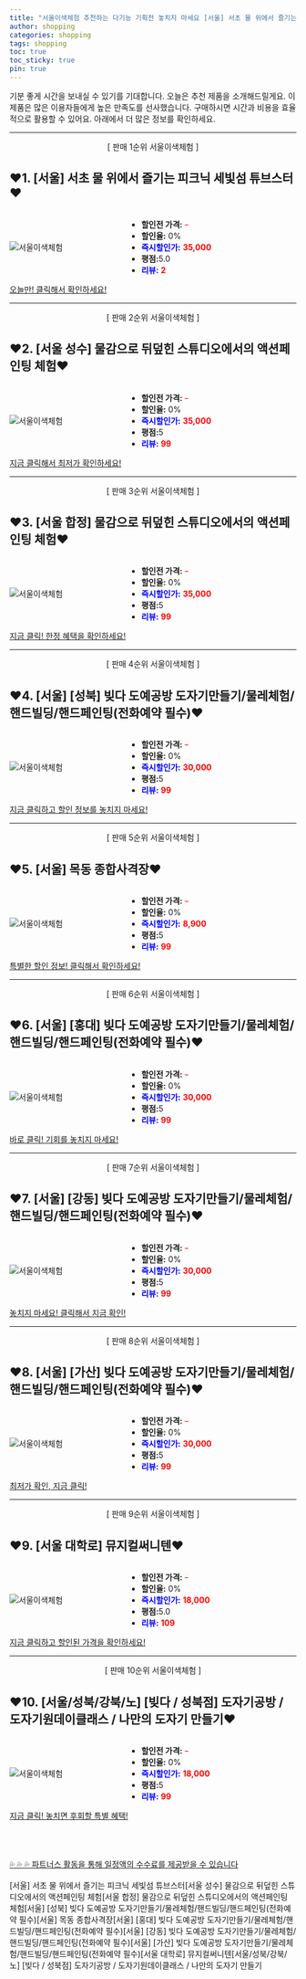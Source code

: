 ```yaml
---
title: "서울이색체험 추천하는 다기능 기획전 놓치지 마세요 [서울] 서초 물 위에서 즐기는"
author: shopping
categories: shopping
tags: shopping
toc: true
toc_sticky: true
pin: true
---
```

기분 좋게 시간을 보내실 수 있기를 기대합니다. 오늘은 추천 제품을 소개해드릴게요. 이 제품은 많은 이용자들에게 높은 만족도를 선사했습니다. 구매하시면 시간과 비용을 효율적으로 활용할 수 있어요. 아래에서 더 많은 정보를 확인하세요.

---
<p class="toplist" style="margin: 0 auto; display: block; width: fit-content;">[ 판매 1순위 서울이색체험 ]</p>

<h2><strong>❤️1. [서울] 서초 물 위에서 즐기는 피크닉 세빛섬 튜브스터❤️</strong></h2>

<div style="display: flex; align-items: center;">
    <div style="flex: 0.4;">
        <img src="https://thumbnail6.coupangcdn.com/thumbnails/remote/230x230ex/image/travel_reactor/travelSeller/common/A00351315/f45f1e70-c0d5-45d3-8ae0-91808d10f103.jpg" alt="서울이색체험" style="max-width: 100%;">
    </div>
    <div style="flex: 0.6; margin-left: 10px;">
        <ul>
            <li><strong>할인전 가격:</strong> <del style="color: red;">-</del></li>
            <li><strong>할인율:</strong> 0%</li>
            <li><span style='color:blue'><strong>즉시할인가:</strong></span> <span style='color:red'><strong>35,000</strong></span></li>
            <li><strong>평점:</strong>5.0</li>
            <li><span style='color:blue'><strong>리뷰:</strong></span> <span style='color:red'><strong>2</strong></span></li>
        </ul>
    </div>
</div>
<div class="center">
    <a href="https://link.coupang.com/re/AFFTDP?lptag=AF9450613&subid=githubio&pageKey=10000001787912&traceid=V0-153&itemId=None&vendorItemId=None" class="myButton">
        오늘만! 클릭해서 확인하세요!
    </a>
</div>


---
<p class="toplist" style="margin: 0 auto; display: block; width: fit-content;">[ 판매 2순위 서울이색체험 ]</p>

<h2><strong>❤️2. [서울 성수] 물감으로 뒤덮힌 스튜디오에서의 액션페인팅 체험❤️</strong></h2>

<div style="display: flex; align-items: center;">
    <div style="flex: 0.4;">
        <img src="https://thumbnail10.coupangcdn.com/thumbnails/remote/230x230ex/image/travel_reactor/travelSeller/common/A00522510/19ac426f-aa28-4a18-bf33-5473fd0e03ac.jpeg" alt="서울이색체험" style="max-width: 100%;">
    </div>
    <div style="flex: 0.6; margin-left: 10px;">
        <ul>
            <li><strong>할인전 가격:</strong> <del style="color: red;">-</del></li>
            <li><strong>할인율:</strong> 0%</li>
            <li><span style='color:blue'><strong>즉시할인가:</strong></span> <span style='color:red'><strong>35,000</strong></span></li>
            <li><strong>평점:</strong>5</li>
            <li><span style='color:blue'><strong>리뷰:</strong></span> <span style='color:red'><strong>99</strong></span></li>
        </ul>
    </div>
</div>
<div class="center">
    <a href="https://link.coupang.com/re/AFFTDP?lptag=AF9450613&subid=githubio&pageKey=10000010366748&traceid=V0-153&itemId=None&vendorItemId=None" class="myButton">
        지금 클릭해서 최저가 확인하세요!
    </a>
</div>


---
<p class="toplist" style="margin: 0 auto; display: block; width: fit-content;">[ 판매 3순위 서울이색체험 ]</p>

<h2><strong>❤️3. [서울 합정] 물감으로 뒤덮힌 스튜디오에서의 액션페인팅 체험❤️</strong></h2>

<div style="display: flex; align-items: center;">
    <div style="flex: 0.4;">
        <img src="https://thumbnail10.coupangcdn.com/thumbnails/remote/230x230ex/image/travel_reactor/travelSeller/common/A00522510/36f98144-b043-41a7-b072-61eecea27916.png" alt="서울이색체험" style="max-width: 100%;">
    </div>
    <div style="flex: 0.6; margin-left: 10px;">
        <ul>
            <li><strong>할인전 가격:</strong> <del style="color: red;">-</del></li>
            <li><strong>할인율:</strong> 0%</li>
            <li><span style='color:blue'><strong>즉시할인가:</strong></span> <span style='color:red'><strong>35,000</strong></span></li>
            <li><strong>평점:</strong>5</li>
            <li><span style='color:blue'><strong>리뷰:</strong></span> <span style='color:red'><strong>99</strong></span></li>
        </ul>
    </div>
</div>
<div class="center">
    <a href="https://link.coupang.com/re/AFFTDP?lptag=AF9450613&subid=githubio&pageKey=10000010435847&traceid=V0-153&itemId=None&vendorItemId=None" class="myButton">
        지금 클릭! 한정 혜택을 확인하세요!
    </a>
</div>


---
<p class="toplist" style="margin: 0 auto; display: block; width: fit-content;">[ 판매 4순위 서울이색체험 ]</p>

<h2><strong>❤️4. [서울] [성북] 빚다 도예공방 도자기만들기/물레체험/핸드빌딩/핸드페인팅(전화예약 필수)❤️</strong></h2>

<div style="display: flex; align-items: center;">
    <div style="flex: 0.4;">
        <img src="https://thumbnail7.coupangcdn.com/thumbnails/remote/230x230ex/image/travel_reactor/travelSeller/common/A00351315/7c33a617-a5d9-41ad-8a83-b5fecf432091.jpg" alt="서울이색체험" style="max-width: 100%;">
    </div>
    <div style="flex: 0.6; margin-left: 10px;">
        <ul>
            <li><strong>할인전 가격:</strong> <del style="color: red;">-</del></li>
            <li><strong>할인율:</strong> 0%</li>
            <li><span style='color:blue'><strong>즉시할인가:</strong></span> <span style='color:red'><strong>30,000</strong></span></li>
            <li><strong>평점:</strong>5</li>
            <li><span style='color:blue'><strong>리뷰:</strong></span> <span style='color:red'><strong>99</strong></span></li>
        </ul>
    </div>
</div>
<div class="center">
    <a href="https://link.coupang.com/re/AFFTDP?lptag=AF9450613&subid=githubio&pageKey=10000001779602&traceid=V0-153&itemId=None&vendorItemId=None" class="myButton">
        지금 클릭하고 할인 정보를 놓치지 마세요!
    </a>
</div>


---
<p class="toplist" style="margin: 0 auto; display: block; width: fit-content;">[ 판매 5순위 서울이색체험 ]</p>

<h2><strong>❤️5. [서울] 목동 종합사격장❤️</strong></h2>

<div style="display: flex; align-items: center;">
    <div style="flex: 0.4;">
        <img src="https://thumbnail10.coupangcdn.com/thumbnails/remote/230x230ex/image/travel_reactor/travelSeller/common/A00351315/37d7e2c1-896a-4cb4-9e93-96354829cbff.jpg" alt="서울이색체험" style="max-width: 100%;">
    </div>
    <div style="flex: 0.6; margin-left: 10px;">
        <ul>
            <li><strong>할인전 가격:</strong> <del style="color: red;">-</del></li>
            <li><strong>할인율:</strong> 0%</li>
            <li><span style='color:blue'><strong>즉시할인가:</strong></span> <span style='color:red'><strong>8,900</strong></span></li>
            <li><strong>평점:</strong>5</li>
            <li><span style='color:blue'><strong>리뷰:</strong></span> <span style='color:red'><strong>99</strong></span></li>
        </ul>
    </div>
</div>
<div class="center">
    <a href="https://link.coupang.com/re/AFFTDP?lptag=AF9450613&subid=githubio&pageKey=10000000965763&traceid=V0-153&itemId=None&vendorItemId=None" class="myButton">
        특별한 할인 정보! 클릭해서 확인하세요!
    </a>
</div>


---
<p class="toplist" style="margin: 0 auto; display: block; width: fit-content;">[ 판매 6순위 서울이색체험 ]</p>

<h2><strong>❤️6. [서울] [홍대] 빚다 도예공방 도자기만들기/물레체험/핸드빌딩/핸드페인팅(전화예약 필수)❤️</strong></h2>

<div style="display: flex; align-items: center;">
    <div style="flex: 0.4;">
        <img src="https://thumbnail6.coupangcdn.com/thumbnails/remote/230x230ex/image/travel_reactor/travelSeller/common/A00351315/1869bcb0-f97a-46cf-bbc4-c79c51f04dcc.jpg" alt="서울이색체험" style="max-width: 100%;">
    </div>
    <div style="flex: 0.6; margin-left: 10px;">
        <ul>
            <li><strong>할인전 가격:</strong> <del style="color: red;">-</del></li>
            <li><strong>할인율:</strong> 0%</li>
            <li><span style='color:blue'><strong>즉시할인가:</strong></span> <span style='color:red'><strong>30,000</strong></span></li>
            <li><strong>평점:</strong>5</li>
            <li><span style='color:blue'><strong>리뷰:</strong></span> <span style='color:red'><strong>99</strong></span></li>
        </ul>
    </div>
</div>
<div class="center">
    <a href="https://link.coupang.com/re/AFFTDP?lptag=AF9450613&subid=githubio&pageKey=10000001777196&traceid=V0-153&itemId=None&vendorItemId=None" class="myButton">
        바로 클릭! 기회를 놓치지 마세요!
    </a>
</div>


---
<p class="toplist" style="margin: 0 auto; display: block; width: fit-content;">[ 판매 7순위 서울이색체험 ]</p>

<h2><strong>❤️7. [서울] [강동] 빚다 도예공방 도자기만들기/물레체험/핸드빌딩/핸드페인팅(전화예약 필수)❤️</strong></h2>

<div style="display: flex; align-items: center;">
    <div style="flex: 0.4;">
        <img src="https://thumbnail10.coupangcdn.com/thumbnails/remote/230x230ex/image/travel_reactor/travelSeller/common/A00351315/24d711f5-e93f-4e94-9ec3-1d8ab2d1222f.jpg" alt="서울이색체험" style="max-width: 100%;">
    </div>
    <div style="flex: 0.6; margin-left: 10px;">
        <ul>
            <li><strong>할인전 가격:</strong> <del style="color: red;">-</del></li>
            <li><strong>할인율:</strong> 0%</li>
            <li><span style='color:blue'><strong>즉시할인가:</strong></span> <span style='color:red'><strong>30,000</strong></span></li>
            <li><strong>평점:</strong>5</li>
            <li><span style='color:blue'><strong>리뷰:</strong></span> <span style='color:red'><strong>99</strong></span></li>
        </ul>
    </div>
</div>
<div class="center">
    <a href="https://link.coupang.com/re/AFFTDP?lptag=AF9450613&subid=githubio&pageKey=10000001783447&traceid=V0-153&itemId=None&vendorItemId=None" class="myButton">
        놓치지 마세요! 클릭해서 지금 확인!
    </a>
</div>


---
<p class="toplist" style="margin: 0 auto; display: block; width: fit-content;">[ 판매 8순위 서울이색체험 ]</p>

<h2><strong>❤️8. [서울] [가산] 빚다 도예공방 도자기만들기/물레체험/핸드빌딩/핸드페인팅(전화예약 필수)❤️</strong></h2>

<div style="display: flex; align-items: center;">
    <div style="flex: 0.4;">
        <img src="https://thumbnail7.coupangcdn.com/thumbnails/remote/230x230ex/image/travel_reactor/travelSeller/common/A00351315/b076613d-ba70-48fc-a34a-d4923387cb35.jpg" alt="서울이색체험" style="max-width: 100%;">
    </div>
    <div style="flex: 0.6; margin-left: 10px;">
        <ul>
            <li><strong>할인전 가격:</strong> <del style="color: red;">-</del></li>
            <li><strong>할인율:</strong> 0%</li>
            <li><span style='color:blue'><strong>즉시할인가:</strong></span> <span style='color:red'><strong>30,000</strong></span></li>
            <li><strong>평점:</strong>5</li>
            <li><span style='color:blue'><strong>리뷰:</strong></span> <span style='color:red'><strong>99</strong></span></li>
        </ul>
    </div>
</div>
<div class="center">
    <a href="https://link.coupang.com/re/AFFTDP?lptag=AF9450613&subid=githubio&pageKey=10000001777195&traceid=V0-153&itemId=None&vendorItemId=None" class="myButton">
        최저가 확인, 지금 클릭!
    </a>
</div>


---
<p class="toplist" style="margin: 0 auto; display: block; width: fit-content;">[ 판매 9순위 서울이색체험 ]</p>

<h2><strong>❤️9. [서울 대학로] 뮤지컬써니텐❤️</strong></h2>

<div style="display: flex; align-items: center;">
    <div style="flex: 0.4;">
        <img src="https://thumbnail6.coupangcdn.com/thumbnails/remote/230x230ex/image/travel_reactor/travelSeller/common/A00208410/edc9068c-a01b-4291-9cbe-31fc8cd0ec13.jpg" alt="서울이색체험" style="max-width: 100%;">
    </div>
    <div style="flex: 0.6; margin-left: 10px;">
        <ul>
            <li><strong>할인전 가격:</strong> <del style="color: red;">-</del></li>
            <li><strong>할인율:</strong> 0%</li>
            <li><span style='color:blue'><strong>즉시할인가:</strong></span> <span style='color:red'><strong>18,000</strong></span></li>
            <li><strong>평점:</strong>5.0</li>
            <li><span style='color:blue'><strong>리뷰:</strong></span> <span style='color:red'><strong>109</strong></span></li>
        </ul>
    </div>
</div>
<div class="center">
    <a href="https://link.coupang.com/re/AFFTDP?lptag=AF9450613&subid=githubio&pageKey=245330171&traceid=V0-153&itemId=None&vendorItemId=None" class="myButton">
        지금 클릭하고 할인된 가격을 확인하세요!
    </a>
</div>


---
<p class="toplist" style="margin: 0 auto; display: block; width: fit-content;">[ 판매 10순위 서울이색체험 ]</p>

<h2><strong>❤️10. [서울/성북/강북/노] [빚다 / 성북점] 도자기공방 / 도자기원데이클래스 / 나만의 도자기 만들기❤️</strong></h2>

<div style="display: flex; align-items: center;">
    <div style="flex: 0.4;">
        <img src="https://thumbnail9.coupangcdn.com/thumbnails/remote/230x230ex/image/travel_reactor/travelSeller/common/A00069817/bc6911f8-4738-466d-8a2b-7ad2b1f52043.jpg" alt="서울이색체험" style="max-width: 100%;">
    </div>
    <div style="flex: 0.6; margin-left: 10px;">
        <ul>
            <li><strong>할인전 가격:</strong> <del style="color: red;">-</del></li>
            <li><strong>할인율:</strong> 0%</li>
            <li><span style='color:blue'><strong>즉시할인가:</strong></span> <span style='color:red'><strong>18,000</strong></span></li>
            <li><strong>평점:</strong>5</li>
            <li><span style='color:blue'><strong>리뷰:</strong></span> <span style='color:red'><strong>99</strong></span></li>
        </ul>
    </div>
</div>
<div class="center">
    <a href="https://link.coupang.com/re/AFFTDP?lptag=AF9450613&subid=githubio&pageKey=10000000569850&traceid=V0-153&itemId=None&vendorItemId=None" class="myButton">
        지금 클릭! 놓치면 후회할 특별 혜택!
    </a>
</div>

<br><br><br>[💦 💦 💦 파트너스 활동을 통해 일정액의 수수료를 제공받을 수 있습니다](https://link.coupang.com/a/bcpT2c)<br><br>[서울] 서초 물 위에서 즐기는 피크닉 세빛섬 튜브스터[서울 성수] 물감으로 뒤덮힌 스튜디오에서의 액션페인팅 체험[서울 합정] 물감으로 뒤덮힌 스튜디오에서의 액션페인팅 체험[서울] [성북] 빚다 도예공방 도자기만들기/물레체험/핸드빌딩/핸드페인팅(전화예약 필수)[서울] 목동 종합사격장[서울] [홍대] 빚다 도예공방 도자기만들기/물레체험/핸드빌딩/핸드페인팅(전화예약 필수)[서울] [강동] 빚다 도예공방 도자기만들기/물레체험/핸드빌딩/핸드페인팅(전화예약 필수)[서울] [가산] 빚다 도예공방 도자기만들기/물레체험/핸드빌딩/핸드페인팅(전화예약 필수)[서울 대학로] 뮤지컬써니텐[서울/성북/강북/노] [빚다 / 성북점] 도자기공방 / 도자기원데이클래스 / 나만의 도자기 만들기